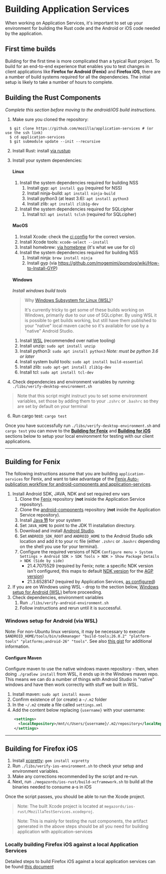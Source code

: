 # Building Application Services

When working on Application Services, it's important to set up your environment for building the Rust code and the Android or iOS code needed by the application.

## First time builds

Building for the first time is more complicated than a typical Rust project.
To build for an end-to-end experience that enables you to test changes in
client applications like **Firefox for Android (Fenix)** and **Firefox iOS**, there are a number of build
systems required for all the dependencies. The initial setup is likely to take
a number of hours to complete.


## Building the Rust Components

*Complete this section before moving to the android/iOS build instructions.*
1. Make sure you cloned the repository:
  ```shell
    $ git clone https://github.com/mozilla/application-services # (or use the ssh link)
    $ cd application-services
    $ git submodule update --init --recursive
  ```
2. Install Rust: install [via rustup](https://www.rust-lang.org/tools/install)
3. Install your system dependencies:

    #### Linux
    1. Install the system dependencies required for building NSS
        1. Install gyp: `apt install gyp` (required for NSS)
        1. Install ninja-build: `apt install ninja-build`
        1. Install python3 (at least 3.6): `apt install python3`
        1. Install zlib: `apt install zlib1g-dev`
    1. Install the system dependencies required for SQLcipher
        1. Install tcl: `apt install tclsh` (required for SQLcipher)
    #### MacOS
    1. Install Xcode: check the [ci config](../.circleci/config.yml) for the correct
    version.
    1. Install Xcode tools: `xcode-select --install`
    1. Install homebrew: [via homebrew](https://brew.sh/) (it's what we use for ci)
    1. Install the system dependencies required for building NSS
        1. Install ninja: `brew install ninja`
        1. Install gyp (via https://github.com/mogemimi/pomdog/wiki/How-to-Install-GYP)
    #### Windows
    *Install windows build tools*

    > Why [Windows Subsystem for Linux (WSL)](https://docs.microsoft.com/en-us/windows/wsl/about)?
    >
    > It's currently tricky to get some of these builds working on Windows, primarily due to our use of SQLcipher. By using WSL it is possible to get builds working, but still have them published to your "native" local maven cache so it's available for use by a "native" Android Studio.

    1. Install [WSL](https://docs.microsoft.com/en-us/windows/wsl/about) (recommended over native tooling)
    1. Install unzip: `sudo apt install unzip`
    1. Install python3: `sudo apt install python3` *Note: must be python 3.6 or later*
    1. Install system build tools: `sudo apt install build-essential`
    1. Install zlib: `sudo apt-get install zlib1g-dev`
    1. Install tcl: `sudo apt install tcl-dev`
4. Check dependencies and environment variables by running: `./libs/verify-desktop-environment.sh`
  > Note that this script might instruct you to set some environment variables, set those by adding them to your
  `.zshrc` or `.bashrc` so they are set by default on your terminal
6. Run cargo test: `cargo test`

Once you have successfully run `./libs/verify-desktop-environment.sh` and `cargo test` you can move to the [**Building for Fenix**](building.md#building-for-fenix) and [**Building for iOS**](building.md#building-for-firefox-ios) sections below to setup your local environment for testing with our client applications.

---

## Building for Fenix
The following instructions assume that you are building `application-services` for Fenix, and want to take advantage of the
[Fenix Auto-publication workflow for android-components and application-services](howtos/locally-published-components-in-fenix.md).

1. Install Android SDK, JAVA, NDK and set required env vars
   1. Clone the [Fenix](https://github.com/mozilla-mobile/fenix/) repository (**not** inside the Application Service repository).
   1. Clone the [android-components](https://github.com/mozilla-mobile/android-components/) repository (**not** inside the Application Service repository).
   1. Install [Java **11**](https://www.oracle.com/java/technologies/downloads/#java11) for your system
   1. Set `JAVA_HOME` to point to the JDK 11 installation directory.
   1. Download and install [Android Studio](https://developer.android.com/studio/#downloads).
   1. Set `ANDROID_SDK_ROOT` and `ANDROID_HOME` to the Android Studio sdk location and add it to your rc file (either `.zshrc` or `.bashrc` depending on the shell you use for your terminal).
   1. Configure the required versions of NDK
  `Configure menu > System Settings > Android SDK > SDK Tools > NDK > Show Package Details > NDK (Side by side)`
        - 21.4.7075529 (required by Fenix; note: a specific NDK version isn't configured, this maps to default [NDK version](https://developer.android.com/studio/projects/install-ndk#default-ndk-per-agp) for the [AGP version](https://github.com/mozilla-mobile/fenix/blob/main/buildSrc/src/main/java/Dependencies.kt#L11))
        - 21.3.6528147 (required by Application Services, [as configured](https://github.com/mozilla/application-services/blob/main/build.gradle#L30))
1. If you are on Windows using WSL - drop to the section below, [Windows setup
for Android (WSL)](building.md#windows-setup-for-android-via-wsl) before proceeding.
1. Check dependencies, environment variables
   1. Run `./libs/verify-android-environment.sh`
   2. Follow instructions and rerun until it is successful.


### Windows setup for Android (via WSL)

Note: For non-Ubuntu linux versions, it may be necessary to execute `$ANDROID_HOME/tools/bin/sdkmanager "build-tools;26.0.2" "platform-tools" "platforms;android-26" "tools"`. See also [this gist](https://gist.github.com/fdmnio/fd42caec2e5a7e93e12943376373b7d0) for additional information.

#### Configure Maven

Configure maven to use the native windows maven repository - then, when doing `./gradlew install` from WSL, it ends up in the Windows maven repo. This means we can do a number of things with Android Studio in "native" windows and have then work correctly with stuff we built in WSL.

1. Install maven: `sudo apt install maven`
1. Confirm existence of (or create) a `~/.m2` folder
1. In the `~/.m2` create a file called `settings.xml`
1. Add the content below replacing `{username}` with your username:
```xml
    <settings>
      <localRepository>/mnt/c/Users/{username}/.m2/repository</localRepository>
    </settings>
```
---

## Building for Firefox iOS

1. Install [xcpretty](https://github.com/xcpretty/xcpretty#installation): `gem install xcpretty`
1. Run `./libs/verify-ios-environment.sh` to check your setup and environment
variables.  
1. Make any corrections recommended by the script and re-run.
2. Next, run `./megazords/ios-rust/build-xcframework.sh` to build all the binaries needed to consume a-s in iOS

Once the script passes, you should be able to run the Xcode project.
> Note: The built Xcode project is located at `megazords/ios-rust/MozillaTestServices.xcodeproj`.

> Note: This is mainly for testing the rust components, the artifact generated in the above steps should be all you need for building application with application-services



### Locally building Firefox iOS against a local Application Services

Detailed steps to build Firefox iOS against a local application services can be found [this document](./howtos/locally-published-components-in-firefox-ios.md)
